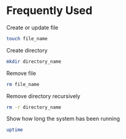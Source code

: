 <!--
                  __                         
                 /\ \           __           
  ___     ___    \_\ \    ___  /\_\    ___   
/' _ `\  / __`\  /'_` \  / __`\\/\ \  / __`\ 
/\ \/\ \/\ \L\ \/\ \L\ \/\ \L\ \\ \ \/\ \L\ \
\ \_\ \_\ \____/\ \___,_\ \____/_\ \ \ \____/
 \/_/\/_/\/___/  \/__,_ /\/___//\ \_\ \/___/ 
                               \ \____/      
                                \/___/       
-->

# Frequently Used

Create or update file
```sh
touch file_name
```

Create directory
```sh
mkdir directory_name
```

Remove file
```sh
rm file_name
```

Remove directory recursively
```sh
rm -r directory_name
```

Show how long the system has been running
```sh
uptime
```

